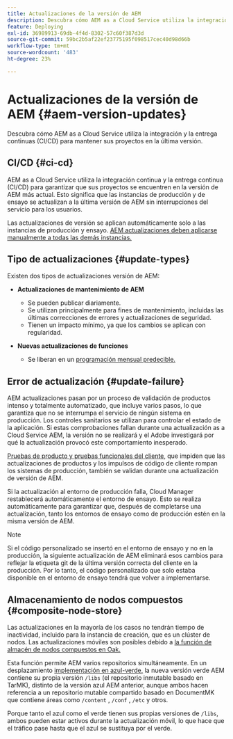 ```yaml
---
title: Actualizaciones de la versión de AEM
description: Descubra cómo AEM as a Cloud Service utiliza la integración y la entrega continuas (CI/CD) para mantener sus proyectos en la última versión.
feature: Deploying
exl-id: 36989913-69db-4f4d-8302-57c60f387d3d
source-git-commit: 59bc2b5af22ef23775195f098517cec40d98d66b
workflow-type: tm+mt
source-wordcount: '483'
ht-degree: 23%

---
```



# Actualizaciones de la versión de AEM {#aem-version-updates}

Descubra cómo AEM as a Cloud Service utiliza la integración y la entrega continuas (CI/CD) para mantener sus proyectos en la última versión.

## CI/CD {#ci-cd}

AEM as a Cloud Service utiliza la integración continua y la entrega continua (CI/CD) para garantizar que sus proyectos se encuentren en la versión de AEM más actual. Esto significa que las instancias de producción y de ensayo se actualizan a la última versión de AEM sin interrupciones del servicio para los usuarios.

Las actualizaciones de versión se aplican automáticamente solo a las instancias de producción y ensayo. [AEM actualizaciones deben aplicarse manualmente a todas las demás instancias.](/help/implementing/cloud-manager/manage-environments.md#updating-dev-environment)

## Tipo de actualizaciones {#update-types}

Existen dos tipos de actualizaciones versión de AEM:

* **Actualizaciones de mantenimiento de AEM**

   * Se pueden publicar diariamente.
   * Se utilizan principalmente para fines de mantenimiento, incluidas las últimas correcciones de errores y actualizaciones de seguridad.
   * Tienen un impacto mínimo, ya que los cambios se aplican con regularidad.

* **Nuevas actualizaciones de funciones**

   * Se liberan en un [programación mensual predecible.](https://experienceleague.adobe.com/docs/experience-manager-release-information/aem-release-updates/update-releases-roadmap.html?lang=es)

## Error de actualización {#update-failure}

AEM actualizaciones pasan por un proceso de validación de productos intenso y totalmente automatizado, que incluye varios pasos, lo que garantiza que no se interrumpa el servicio de ningún sistema en producción. Los controles sanitarios se utilizan para controlar el estado de la aplicación. Si estas comprobaciones fallan durante una actualización as a Cloud Service AEM, la versión no se realizará y el Adobe investigará por qué la actualización provocó este comportamiento inesperado.

[Pruebas de producto y pruebas funcionales del cliente,](/help/implementing/cloud-manager/overview-test-results.md#functional-testing) que impiden que las actualizaciones de productos y los impulsos de código de cliente rompan los sistemas de producción, también se validan durante una actualización de versión de AEM.

Si la actualización al entorno de producción falla, Cloud Manager restablecerá automáticamente el entorno de ensayo. Esto se realiza automáticamente para garantizar que, después de completarse una actualización, tanto los entornos de ensayo como de producción estén en la misma versión de AEM.

>[!NOTE]
>
>Si el código personalizado se insertó en el entorno de ensayo y no en la producción, la siguiente actualización de AEM eliminará esos cambios para reflejar la etiqueta git de la última versión correcta del cliente en la producción. Por lo tanto, el código personalizado que solo estaba disponible en el entorno de ensayo tendrá que volver a implementarse.

## Almacenamiento de nodos compuestos {#composite-node-store}

Las actualizaciones en la mayoría de los casos no tendrán tiempo de inactividad, incluido para la instancia de creación, que es un clúster de nodos. Las actualizaciones móviles son posibles debido a [la función de almacén de nodos compuestos en Oak.](https://jackrabbit.apache.org/oak/docs/nodestore/compositens.html)

Esta función permite AEM varios repositorios simultáneamente. En un desplazamiento [implementación en azul-verde,](/help/implementing/deploying/overview.md#index-management-using-blue-green-deployments) la nueva versión verde AEM contiene su propia versión `/libs` (el repositorio inmutable basado en TarMK), distinto de la versión azul AEM anterior, aunque ambos hacen referencia a un repositorio mutable compartido basado en DocumentMK que contiene áreas como `/content` , `/conf` , `/etc` y otros.

Porque tanto el azul como el verde tienen sus propias versiones de `/libs`, ambos pueden estar activos durante la actualización móvil, lo que hace que el tráfico pase hasta que el azul se sustituya por el verde.
